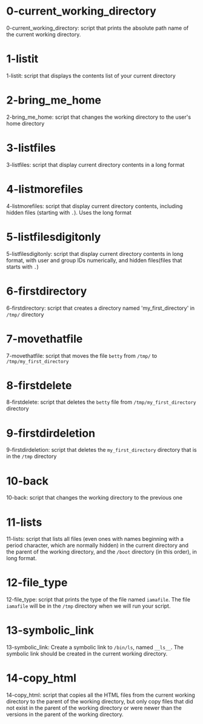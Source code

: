 # 0-current_working_directory

0-current_working_directory: script that prints the absolute path name of the current working directory.

# 1-listit

1-listit: script that displays the contents list of your current directory

# 2-bring_me_home

2-bring_me_home: script that changes the working directory to the user's home directory

# 3-listfiles

3-listfiles: script that display current directory contents in a long format

# 4-listmorefiles

4-listmorefiles: script that display current directory contents, including hidden files (starting with `.`). Uses the long format

# 5-listfilesdigitonly

5-listfilesdigitonly: script that display current directory contents in long format, with user and group IDs numerically, and hidden files(files that starts with `.`)

# 6-firstdirectory

6-firstdirectory: script that creates a directory named 'my_first_directory' in `/tmp/` directory

# 7-movethatfile

7-movethatfile: script that moves the file `betty` from `/tmp/` to `/tmp/my_first_directory`

# 8-firstdelete

8-firstdelete: script that deletes the `betty` file from `/tmp/my_first_directory` directory

# 9-firstdirdeletion

9-firstdirdeletion: script that deletes the `my_first_directory` directory that is in the `/tmp` directory

# 10-back

10-back: script that changes the working directory to the previous one

# 11-lists

11-lists: script that lists all files (even ones with names beginning with a period character, which are normally hidden) in the current directory and the parent of the working directory, and the `/boot` directory (in this order), in long format.

# 12-file_type

12-file_type: script that prints the type of the file named `iamafile`. The file `iamafile` will be in the `/tmp` directory when we will run your script.

# 13-symbolic_link

13-symbolic_link: Create a symbolic link to `/bin/ls`, named `__ls__`. The symbolic link should be created in the current working directory.

# 14-copy_html

14-copy_html: script that copies all the HTML files from the current working directory to the parent of the working directory, but only copy files that did not exist in the parent of the working directory or were newer than the versions in the parent of the working directory.

